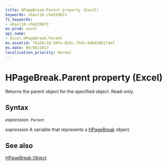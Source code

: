 ```yaml
---
title: HPageBreak.Parent property (Excel)
keywords: vbaxl10.chm159073
f1_keywords:
- vbaxl10.chm159073
ms.prod: excel
api_name:
- Excel.HPageBreak.Parent
ms.assetid: 76a50c18-50fe-029c-7541-9db6586174ef
ms.date: 06/08/2017
localization_priority: Normal
---
```



# HPageBreak.Parent property (Excel)

Returns the parent object for the specified object. Read-only.


## Syntax

_expression_. `Parent`

_expression_ A variable that represents a [HPageBreak](Excel.HPageBreak.md) object.


## See also


[HPageBreak Object](Excel.HPageBreak.md)

